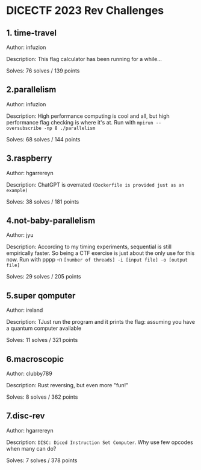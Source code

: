 # DICECTF 2023 Rev Challenges

## 1. time-travel
Author: infuzion

Description: This flag calculator has been running for a while...

Solves: 76 solves / 139 points

## 2.parallelism
Author: infuzion

Description: High performance computing is cool and all, but high performance flag checking is where it's at. Run with `mpirun --oversubscribe -np 8 ./parallelism`

Solves: 68 solves / 144 points

## 3.raspberry
Author: hgarrereyn

Description: ChatGPT is overrated `(Dockerfile is provided just as an example)`

Solves: 38 solves / 181 points

## 4.not-baby-parallelism
Author: jyu

Description: According to my timing experiments, sequential is still empirically faster. So being a CTF exercise is just about the only use for this now. Run with pppp -n `[number of threads] -i [input file] -o [output file]`

Solves: 29 solves / 205 points

## 5.super qomputer
Author: ireland

Description: TJust run the program and it prints the flag: assuming you have a quantum computer available

Solves: 11 solves / 321 points

## 6.macroscopic
Author: clubby789

Description: Rust reversing, but even more "fun!"

Solves: 8 solves / 362 points

## 7.disc-rev
Author: hgarrereyn

Description: `DISC: Diced Instruction Set Computer`. Why use few opcodes when many can do?

Solves: 7 solves / 378 points
